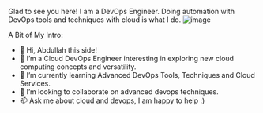 
Glad to see you here! 
I am a DevOps Engineer. Doing automation with DevOps tools and techniques with cloud is what I do. ![image](https://user-images.githubusercontent.com/80588413/134218629-dc6492c0-5719-44b3-ba53-64f686064a9d.png)


A Bit of My Intro:
- 👋 Hi, Abdullah this side!
- 👀 I’m a Cloud DevOps Engineer interesting in exploring new cloud computing concepts and versatility. 
- 🌱 I’m currently learning Advanced DevOps Tools, Techniques and Cloud Services.
- 💞️ I’m looking to collaborate on advanced devops techniques.
- 📫 Ask me about cloud and devops, I am happy to help :)

<!---
abdullah-ejaz/abdullah-ejaz is a ✨ special ✨ repository because its `README.md` (this file) appears on your GitHub profile.
You can click the Preview link to take a look at your changes.
--->
